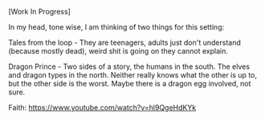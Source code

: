 [Work In Progress]

In my head, tone wise, I am thinking of two things for this setting:

Tales from the loop - They are teenagers, adults just don't understand (because mostly dead), weird shit is going on they cannot explain. 

Dragon Prince - Two sides of a story, the humans in the south. The elves and dragon types in the north. Neither really knows what the other is up to, but the other side is the worst. Maybe there is a dragon egg involved, not sure.

Faith:
https://www.youtube.com/watch?v=hl9QgeHdKYk

